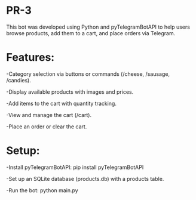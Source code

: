 # PR-3
This bot was developed using Python and pyTelegramBotAPI to help users browse products, add them to a cart, and place orders via Telegram.

# Features:
-Category selection via buttons or commands (/cheese, /sausage, /candies).

-Display available products with images and prices.

-Add items to the cart with quantity tracking.

-View and manage the cart (/cart).

-Place an order or clear the cart.

# Setup:
-Install pyTelegramBotAPI:
pip install pyTelegramBotAPI

-Set up an SQLite database (products.db) with a products table.

-Run the bot:
python main.py
